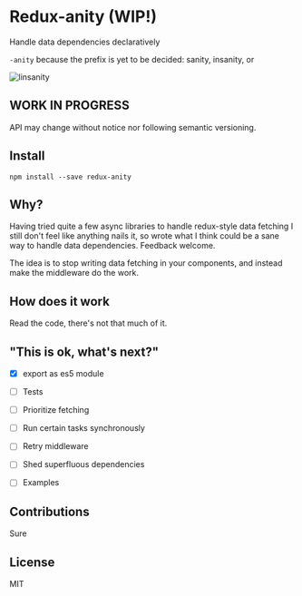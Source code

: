 # Redux-anity (WIP!)
Handle data dependencies declaratively

`-anity` because the prefix is yet to be decided: sanity, insanity, or

![linsanity](https://media.giphy.com/media/WrBKMqGyrEvAs/giphy.gif)


## WORK IN PROGRESS
API may change without notice nor following semantic versioning.


## Install
```
npm install --save redux-anity
```


## Why?
Having tried quite a few async libraries to handle redux-style data fetching I
still don't feel like anything nails it, so wrote what I think could be a sane
way to handle data dependencies. Feedback welcome.

The idea is to stop writing data fetching in your components, and instead make
the middleware do the work.


## How does it work
Read the code, there's not that much of it.


## "This is ok, what's next?"
- [x] export as es5 module
- [ ] Tests
- [ ] Prioritize fetching
- [ ] Run certain tasks synchronously
- [ ] Retry middleware
- [ ] Shed superfluous dependencies
- [ ] Examples


## Contributions
Sure


## License
MIT
